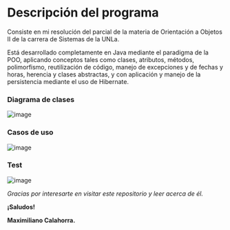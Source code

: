 # Descripción del programa

Consiste en mi resolución del parcial de la materia de Orientación a Objetos II de la carrera de Sistemas de la UNLa.

Está desarrollado completamente en Java mediante el paradigma de la POO, aplicando conceptos tales como clases, atributos, métodos, polimorfismo, reutilización de código, manejo de excepciones y de fechas y horas, herencia y clases abstractas, y con aplicación y manejo de la persistencia mediante el uso de Hibernate.

### Diagrama de clases
![image](https://github.com/MaximilianoCalahorra/parcial-sistema-cuidar/assets/152804837/7fb22a94-6159-4ebd-a168-09f79d6104fa)

### Casos de uso
![image](https://github.com/MaximilianoCalahorra/parcial-sistema-cuidar/assets/152804837/a314bd92-a3bd-4064-9813-69ac4a853097)

### Test
![image](https://github.com/MaximilianoCalahorra/parcial-sistema-cuidar/assets/152804837/d9e91b39-97fc-4724-a318-80366be862af)

*Gracias por interesarte en visitar este repositorio y leer acerca de él.*

**¡Saludos!**

**Maximiliano Calahorra.**
